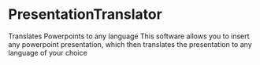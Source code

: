 # PresentationTranslator
Translates Powerpoints to any language
This software allows you to insert any powerpoint presentation, which then translates the presentation to any language of your choice
